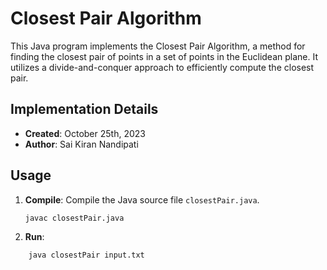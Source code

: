 # Closest Pair Algorithm

This Java program implements the Closest Pair Algorithm, a method for finding the closest pair of points in a set of points in the Euclidean plane. It utilizes a divide-and-conquer approach to efficiently compute the closest pair.

## Implementation Details

- **Created**: October 25th, 2023
- **Author**: Sai Kiran Nandipati

## Usage

1. **Compile**: Compile the Java source file `closestPair.java`.
   
   ```bash
   javac closestPair.java
2. **Run**:  
```bash 
    java closestPair input.txt
